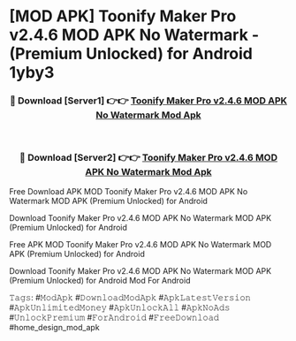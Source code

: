 # [MOD APK] Toonify Maker Pro v2.4.6 MOD APK No Watermark - (Premium Unlocked) for Android 1yby3



<div align="center">
<h3>🔴 Download [Server1] 👉👉 <a href="https://momento.my/?title=Toonify_Maker_Pro_v2.4.6_MOD_APK_No_Watermark">Toonify Maker Pro v2.4.6 MOD APK No Watermark Mod Apk</a></h3><br>

<h3>🔴 Download [Server2] 👉👉 <a href="https://momento.my/?title=Toonify_Maker_Pro_v2.4.6_MOD_APK_No_Watermark">Toonify Maker Pro v2.4.6 MOD APK No Watermark Mod Apk</a></h3>
</div>



Free Download APK MOD Toonify Maker Pro v2.4.6 MOD APK No Watermark MOD APK (Premium Unlocked) for Android

Download Toonify Maker Pro v2.4.6 MOD APK No Watermark MOD APK (Premium Unlocked) for Android

Free APK MOD Toonify Maker Pro v2.4.6 MOD APK No Watermark MOD APK (Premium Unlocked) for Android

Download Toonify Maker Pro v2.4.6 MOD APK No Watermark MOD APK (Premium Unlocked) for Android Mod For Android

𝚃𝚊𝚐𝚜: #𝙼𝚘𝚍𝙰𝚙𝚔 #𝙳𝚘𝚠𝚗𝚕𝚘𝚊𝚍𝙼𝚘𝚍𝙰𝚙𝚔 #𝙰𝚙𝚔𝙻𝚊𝚝𝚎𝚜𝚝𝚅𝚎𝚛𝚜𝚒𝚘𝚗 #𝙰𝚙𝚔𝚄𝚗𝚕𝚒𝚖𝚒𝚝𝚎𝚍𝙼𝚘𝚗𝚎𝚢 #𝙰𝚙𝚔𝚄𝚗𝚕𝚘𝚌𝚔𝙰𝚕𝚕 #𝙰𝚙𝚔𝙽𝚘𝙰𝚍𝚜 #𝚄𝚗𝚕𝚘𝚌𝚔𝙿𝚛𝚎𝚖𝚒𝚞𝚖 #𝙵𝚘𝚛𝙰𝚗𝚍𝚛𝚘𝚒𝚍 #𝙵𝚛𝚎𝚎𝙳𝚘𝚠𝚗𝚕𝚘𝚊𝚍 #home_design_mod_apk
